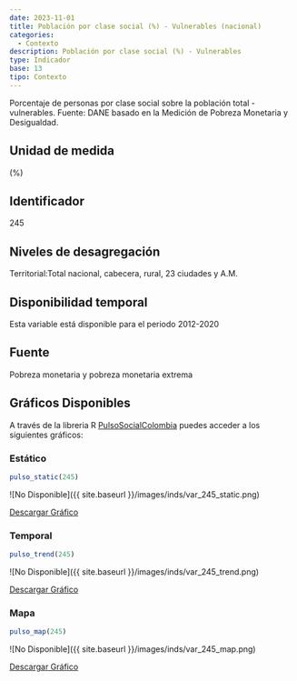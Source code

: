 ```yaml
---
date: 2023-11-01
title: Población por clase social (%) - Vulnerables (nacional)
categories:
  - Contexto
description: Población por clase social (%) - Vulnerables
type: Indicador
base: 13
tipo: Contexto
--- 
```


Porcentaje de personas por clase social sobre la población total - vulnerables.
Fuente: DANE basado en la Medición de Pobreza Monetaria y Desigualdad.

## Unidad de medida
(%)

## Identificador
245

## Niveles de desagregación
Territorial:Total nacional, cabecera, rural, 23 ciudades y A.M.

## Disponibilidad temporal
Esta variable está disponible para el periodo 2012-2020

## Fuente
Pobreza monetaria y pobreza monetaria extrema

## Gráficos Disponibles

A través de la libreria R [PulsoSocialColombia](https://github.com/pulsosocialcolombia/PulsoSocialColombia) puedes acceder a los siguientes gráficos:

### Estático

``` R
pulso_static(245)
```

![No Disponible]({{ site.baseurl }}/images/inds/var_245_static.png)

<a href='{{ site.baseurl }}/images/inds/var_245_static.png'>Descargar Gráfico</a>

### Temporal

``` R
pulso_trend(245)
```

![No Disponible]({{ site.baseurl }}/images/inds/var_245_trend.png)

<a href='{{ site.baseurl }}/images/inds/var_245_trend.png'>Descargar Gráfico</a>

### Mapa

``` R
pulso_map(245)
```

![No Disponible]({{ site.baseurl }}/images/inds/var_245_map.png)

<a href='{{ site.baseurl }}/images/inds/var_245_map.png'>Descargar Gráfico</a>